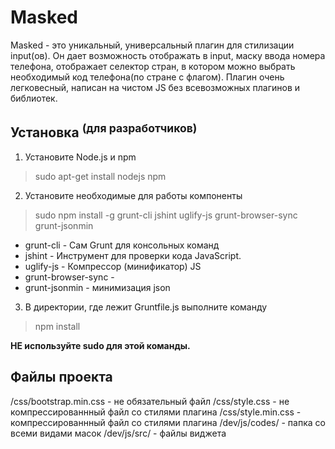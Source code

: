 # Masked
Masked - это уникальный, универсальный плагин для стилизации input(ов).
Он дает возможность отображать в input, маску ввода номера телефона, отображает селектор стран, в котором можно выбрать необходимый код телефона(по стране с флагом).
Плагин очень легковесный, написан на чистом JS без всевозможных плагинов и библиотек.

## Установка <sup>(для разработчиков)</sup>
1. Установите Node.js и npm

>sudo apt-get install nodejs npm

2. Установите необходимые для работы компоненты

>sudo npm install -g grunt-cli jshint uglify-js grunt-browser-sync grunt-jsonmin

* grunt-cli - Сам Grunt для консольных команд
* jshint 	- Инструмент для проверки кода JavaScript.
* uglify-js - Компрессор (минификатор) JS
* grunt-browser-sync -
* grunt-jsonmin  - минимизация json

3. В директории, где лежит Gruntfile.js выполните команду
>npm install

**НЕ используйте sudo для этой команды.**



## Файлы проекта

/css/bootstrap.min.css  - не обязательный файл
/css/style.css			- не компрессированнный файл со стилями плагина
/css/style.min.css		- компрессированнный файл со стилями плагина
/dev/js/codes/			- папка со всеми видами масок
/dev/js/src/			- файлы виджета
